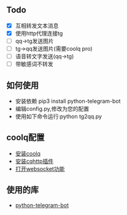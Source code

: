 ## Todo
- [x] 互相转发文本消息
- [x] 使用http代理连接tg 
- [ ] qq->tg发送图片
- [ ] tg->qq发送图片(需要coolq pro)
- [ ] 语音转文字发送(qq->tg)
- [ ] 带敏感词不转发
## 如何使用
* 安装依赖 pip3 install python-telegram-bot
* 编辑config.py,修改为您的配置
* 使用如下命令运行:python tg2qq.py
## coolq配置
* [安装coolq](https://cqp.cc/)
* [安装cqhttp插件](https://github.com/richardchien/coolq-http-api/releases)
* [打开websocket功能](https://cqhttp.cc/docs/4.15/#/WebSocketAPI)
## 使用的库
* [python-telegram-bot](https://github.com/python-telegram-bot/python-telegram-bot)
